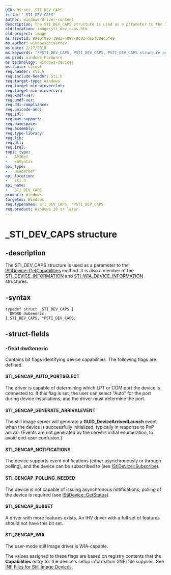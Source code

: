 ```yaml
---
UID: NS:sti._STI_DEV_CAPS
title: "_STI_DEV_CAPS"
author: windows-driver-content
description: The STI_DEV_CAPS structure is used as a parameter to the IStiDevice::GetCapabilities method. It is also a member of the STI_DEVICE_INFORMATION and STI_WIA_DEVICE_INFORMATION structures.
old-location: image\sti_dev_caps.htm
old-project: image
ms.assetid: 99e0f896-19d2-4895-8b01-deaf30ec5fe9
ms.author: windowsdriverdev
ms.date: 2/27/2018
ms.keywords: "*PSTI_DEV_CAPS, PSTI_DEV_CAPS, PSTI_DEV_CAPS structure pointer [Imaging Devices], STI_DEV_CAPS, STI_DEV_CAPS structure [Imaging Devices], _STI_DEV_CAPS, image.sti_dev_caps, sti/PSTI_DEV_CAPS, sti/STI_DEV_CAPS, stifnc_34efd7cf-944e-474e-8ed5-5ba24be9bf2e.xml"
ms.prod: windows-hardware
ms.technology: windows-devices
ms.topic: struct
req.header: sti.h
req.include-header: Sti.h
req.target-type: Windows
req.target-min-winverclnt: 
req.target-min-winversvr: 
req.kmdf-ver: 
req.umdf-ver: 
req.ddi-compliance: 
req.unicode-ansi: 
req.idl: 
req.max-support: 
req.namespace: 
req.assembly: 
req.type-library: 
req.lib: 
req.dll: 
req.irql: 
topic_type:
-	APIRef
-	kbSyntax
api_type:
-	HeaderDef
api_location:
-	sti.h
api_name:
-	STI_DEV_CAPS
product: Windows
targetos: Windows
req.typenames: STI_DEV_CAPS, *PSTI_DEV_CAPS
req.product: Windows 10 or later.
---
```


# _STI_DEV_CAPS structure


## -description


The STI_DEV_CAPS structure is used as a parameter to the <a href="https://msdn.microsoft.com/library/windows/hardware/ff543745">IStiDevice::GetCapabilities</a> method. It is also a member of the <a href="..\sti\ns-sti-_sti_device_informationw.md">STI_DEVICE_INFORMATION</a> and <a href="..\sti\ns-sti-_sti_wia_device_informationw.md">STI_WIA_DEVICE_INFORMATION</a> structures.


## -syntax


````
typedef struct _STI_DEV_CAPS {
  DWORD dwGeneric;
} STI_DEV_CAPS, *PSTI_DEV_CAPS;
````


## -struct-fields




### -field dwGeneric

Contains bit flags identifying device capabilities. The following flags are defined.





#### STI_GENCAP_AUTO_PORTSELECT

The driver is capable of determining which LPT or COM port the device is connected to. If this flag is set, the user can select "Auto" for the port during device installations, and the driver must determine the port.





#### STI_GENCAP_GENERATE_ARRIVALEVENT

The still image server will generate a <b>GUID_DeviceArrivedLaunch</b> event when the device is successfully initialized, typically in response to PnP arrival. (Events are not generated by the servers initial enumeration, to avoid end-user confusion.)





#### STI_GENCAP_NOTIFICATIONS

The device supports event notifications (either asynchronously or through polling), and the device can be subscribed to (see <a href="https://msdn.microsoft.com/library/windows/hardware/ff543768">IStiDevice::Subscribe</a>).





#### STI_GENCAP_POLLING_NEEDED

The device is not capable of issuing asynchronous notifications; polling of the device is required (see <a href="https://msdn.microsoft.com/library/windows/hardware/ff543752">IStiDevice::GetStatus</a>).





#### STI_GENCAP_SUBSET

A driver with more features exists. An IHV driver with a full set of features should not have this bit set.





#### STI_GENCAP_WIA

The user-mode still image driver is WIA-capable.

The values assigned to these flags are based on registry contents that the <b>Capabilities</b> entry for the device's setup information (INF) file supplies. See <a href="https://msdn.microsoft.com/f68ba904-9049-4f7e-9903-fdf6f413a1a5">INF Files for Still Image Devices</a>.


